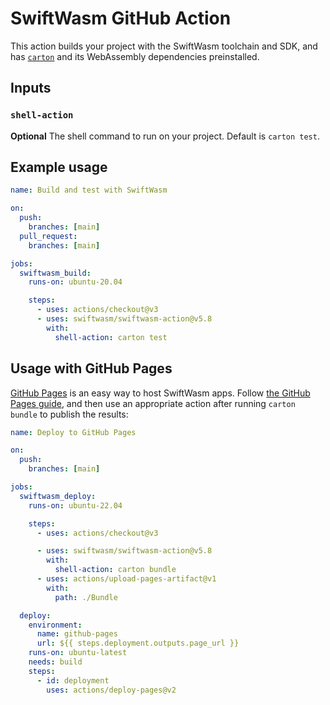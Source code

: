 # SwiftWasm GitHub Action

This action builds your project with the SwiftWasm toolchain and SDK, and has [`carton`](https://carton.dev) and its WebAssembly dependencies preinstalled.

## Inputs

### `shell-action`

**Optional** The shell command to run on your project. Default is `carton test`.

## Example usage

```yml
name: Build and test with SwiftWasm

on:
  push:
    branches: [main]
  pull_request:
    branches: [main]

jobs:
  swiftwasm_build:
    runs-on: ubuntu-20.04

    steps:
      - uses: actions/checkout@v3
      - uses: swiftwasm/swiftwasm-action@v5.8
        with:
          shell-action: carton test
```

## Usage with GitHub Pages

[GitHub Pages](https://pages.github.com/) is an easy way to host SwiftWasm apps. Follow [the GitHub Pages guide](https://guides.github.com/features/pages/), and then use an appropriate action after running `carton bundle` to publish the results:

```yaml
name: Deploy to GitHub Pages

on:
  push:
    branches: [main]

jobs:
  swiftwasm_deploy:
    runs-on: ubuntu-22.04

    steps:
      - uses: actions/checkout@v3

      - uses: swiftwasm/swiftwasm-action@v5.8
        with:
          shell-action: carton bundle
      - uses: actions/upload-pages-artifact@v1
        with:
          path: ./Bundle

  deploy:
    environment:
      name: github-pages
      url: ${{ steps.deployment.outputs.page_url }}
    runs-on: ubuntu-latest
    needs: build
    steps:
      - id: deployment
        uses: actions/deploy-pages@v2
```

